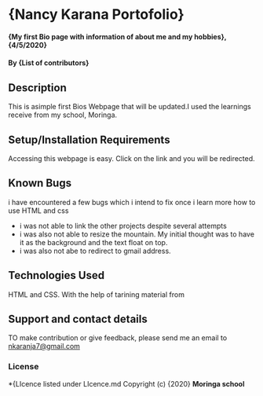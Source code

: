 # {Nancy Karana Portofolio}
#### {My first Bio page with information of about me and my hobbies}, {4/5/2020}
#### By **{List of contributors}**
## Description
This is asimple first Bios Webpage that will be updated.I used the learnings receive from my school, Moringa.
## Setup/Installation Requirements
Accessing this webpage is easy. Click on the link and you will be redirected.
## Known Bugs
i have encountered a few bugs which i intend to fix once i learn more how to use HTML and css
- i was not able to link the other projects despite several attempts
- i was also not able to resize the mountain. My initial thought was to have it as the background and the text float on top.
- i was also not abe to redirect to gmail address.
## Technologies Used
HTML and CSS. With the help of tarining material from
## Support and contact details
TO make contribution or give feedback, please send me an email to nkaranja7@gmail.com
### License
*{LIcence listed under LIcence.md
Copyright (c) {2020} **Moringa school**
